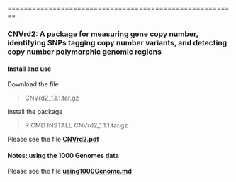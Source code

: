 ========================================================

### CNVrd2: A package for measuring gene copy number, identifying SNPs tagging copy number variants, and detecting copy number polymorphic genomic regions


#### Install and use

Download the file 

> CNVrd2_1.1.1.tar.gz

Install the package

> R CMD INSTALL CNVrd2_1.1.1.tar.gz

Please see the file [**CNVrd2.pdf**](https://github.com/hoangtn/CNVrd2/blob/master/CNVrd2.pdf)

#### Notes: using the 1000 Genomes data

Please see the file [**using1000Genome.md**](https://github.com/hoangtn/CNVrd2/blob/master/using1000Genome.md) 

